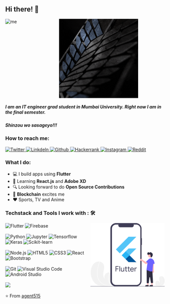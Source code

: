 <h2> Hi there! 👋</h2>

<div style="width:420px; display:flex; flex-direction: row; justify-content:space-between">

<img src="./assets/my.gif" alt="me" height="250"/>

<img src="./assets/scouts.gif" alt="scouts" height="250"/>

</div>

##### I am an IT engineer grad student in Mumbai University. Right now I am in the final semester.

##### Shinzou wo sasageyo!!!

### How to reach me:

<div>
<a href="https://twitter.com/imRo51">
  <img  alt="Twitter" width="22px" src="https://cdn.jsdelivr.net/npm/simple-icons@v3/icons/twitter.svg" />
</a>
<a href="https://www.linkedin.com/in/rohit-kokate-7676ba184/">
  <img  alt="LinkdeIn" width="22px" src="https://cdn.jsdelivr.net/npm/simple-icons@v3/icons/linkedin.svg" />
</a>
<a href="https://github.com/agent515">
  <img  alt="Github" width="22px" src="https://cdn.jsdelivr.net/npm/simple-icons@v3/icons/github.svg" />
</a>

<a href="https://www.hackerrank.com/agent515">
  <img  alt="Hackerrank" width="22px" src="https://cdn.jsdelivr.net/npm/simple-icons@v3/icons/hackerrank.svg" />
</a>
<a href="https://www.instagram.com/acker_man_9/">
  <img  alt="Instagram" width="22px" src="https://cdn.jsdelivr.net/npm/simple-icons@v3/icons/instagram.svg" />
</a>

<a href="https://www.reddit.com/user/agent515/">
  <img  alt="Reddit" width="22px" src="https://cdn.jsdelivr.net/npm/simple-icons@v3/icons/reddit.svg" />
</a>
</div>

### What I do:

- 💻 I build apps using <strong>Flutter</strong>
- 🌱 Learning <strong>React.js</strong> and <strong>Adobe XD</strong>
- 🔍 Looking forward to do <strong>Open Source Contributions</strong>
- 🤩 <strong>Blockchain</strong> excites me
- ❤️ Sports, TV and Anime

### Techstack and Tools I work with : 🛠

<img align="right" src="./assets/flutter-dev.svg" allt="Flutter-dev" height="200"/>

<div>

<img alt="Flutter" width="22px" src="https://cdn.jsdelivr.net/npm/simple-icons@v3/icons/flutter.svg" />

<img  alt="Firebase" width="22px" src="https://cdn.jsdelivr.net/npm/simple-icons@v3/icons/firebase.svg" />

</div>
<br>

<div>

<img alt="Python" width="22px" src="https://cdn.jsdelivr.net/npm/simple-icons@v3/icons/python.svg" />

<img  alt="Jupyter" width="22px" src="https://cdn.jsdelivr.net/npm/simple-icons@v3/icons/jupyter.svg" />

<img  alt="Tensorflow" width="22px" src="https://cdn.jsdelivr.net/npm/simple-icons@v3/icons/tensorflow.svg" />

<img  alt="Keras" width="22px" src="https://cdn.jsdelivr.net/npm/simple-icons@v3/icons/keras.svg" />

<img  alt="Scikit-learn" width="22px" src="https://cdn.jsdelivr.net/npm/simple-icons@v3/icons/scikit-learn.svg" />

</div>

<br>

<div>

<img alt="Node.js" width="22px" src="https://cdn.jsdelivr.net/npm/simple-icons@v3/icons/node-dot-js.svg" />

<img  alt="HTML5" width="22px" src="https://cdn.jsdelivr.net/npm/simple-icons@v3/icons/html5.svg" />

<img  alt="CSS3" width="22px" src="https://cdn.jsdelivr.net/npm/simple-icons@v3/icons/css3.svg" />

<img  alt="React" width="22px" src="https://cdn.jsdelivr.net/npm/simple-icons@v3/icons/react.svg" />

<img  alt="Bootstrap" width="22px" src="https://cdn.jsdelivr.net/npm/simple-icons@v3/icons/bootstrap.svg" />

</div>

<br>

<div>

<img  alt="Git" width="22px" src="https://cdn.jsdelivr.net/npm/simple-icons@v3/icons/git.svg" />

<img  alt="Visual Studio Code" width="22px" src="https://cdn.jsdelivr.net/npm/simple-icons@v3/icons/visualstudiocode.svg" />

<img  alt="Android Studio" width="22px" src="https://cdn.jsdelivr.net/npm/simple-icons@v3/icons/androidstudio.svg" />

</div>

<br>

<img src="https://github-readme-stats.vercel.app/api?username=agent515&show_icons=true&theme=radical">

⭐️ From [agent515](https://github.com/agent515)
